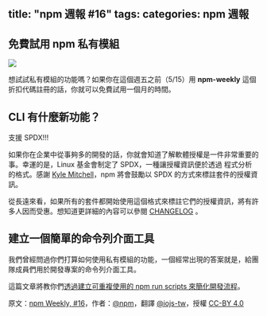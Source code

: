title: "npm 週報 #16"
tags:
categories: npm 週報
---

## 免費試用 npm 私有模組

![](http://40.media.tumblr.com/2fe2baaaab93c0c63d8908bfe9ddb9a9/tumblr_inline_no9h6xBVWn1t68bpr_540.png)

想試試私有模組的功能嗎？如果你在這個週五之前（5/15）用 **npm-weekly** 這個折扣代碼註冊的話，你就可以免費試用一個月的時間。

## CLI 有什麼新功能？

支援 SPDX!!!

如果你在企業中從事夠多的開發的話，你就會知道了解軟體授權是一件非常重要的事。幸運的是，Linux 基金會制定了 SPDX，一種讓授權資訊便於透過
程式分析的格式。感謝 [Kyle Mitchell](https://twitter.com/kemitchell)，npm 將會鼓勵以 SPDX 的方式來標註套件的授權資訊。

從長遠來看，如果所有的套件都開始使用這個格式來標註它們的授權資訊，將有許多人因而受惠。想知道更詳細的內容可以參閱 [CHANGELOG](https://github.com/npm/npm/blob/master/CHANGELOG.md#v2100-2015-05-8) 。


## 建立一個簡單的命令列介面工具

我們曾經問過你們打算如何使用私有模組的功能，一個經常出現的答案就是，給團隊成員們用於開發專案的命令列介面工具。

這篇文章將教你們[透過建立可重複使用的 npm run scripts 來簡化開發流程](http://blog.npmjs.org/post/118810260230/building-a-simple-command-line-tool-with-npm)。

原文：[npm Weekly, #16](http://blog.npmjs.org/post/118819863320/npm-weekly-16)，作者：[@npm](http://blog.npmjs.org/)，翻譯 [@iojs-tw](https://github.com/iojs/iojs-tw)，授權 [CC-BY 4.0](https://creativecommons.org/licenses/by/4.0/deed.zh_TW)

